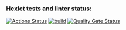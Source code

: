 ### Hexlet tests and linter status:

[![Actions Status](https://github.com/Skier54/java-project-99/actions/workflows/hexlet-check.yml/badge.svg)](https://github.com/Skier54/java-project-99/actions)
[![build](https://github.com/Skier54/java-project-99/actions/workflows/build.yml/badge.svg)](https://github.com/Skier54/java-project-99/actions/workflows/build.yml)
[![Quality Gate Status](https://sonarcloud.io/api/project_badges/measure?project=Skier54_java-project-99&metric=alert_status)](https://sonarcloud.io/summary/new_code?id=Skier54_java-project-99)
